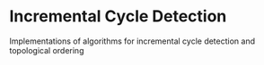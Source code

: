# Incremental Cycle Detection

Implementations of algorithms for incremental cycle detection and topological ordering
